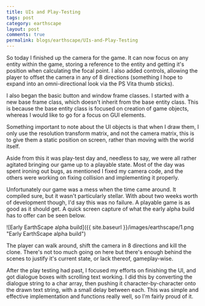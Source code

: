 ```yaml
---
title: UIs and Play-Testing
tags: post
category: earthscape
layout: post
comments: true
permalink: blogs/earthscape/UIs-and-Play-Testing
---
```


So today I finished up the camera for the game. It can now focus on any entity within the game, storing a reference to the entity and getting it's position when calculating the focal point. I also added controls, allowing the player to offset the camera in any of 8 directions (something I hope to expand into an omni-directional look via the PS Vita thumb sticks).

I also began the basic button and window frame classes. I started with a new base frame class, which doesn't inherit from the base entity class. This is because the base entity class is focused on creation of game objects, whereas I would like to go for a focus on GUI elements. 

Something important to note about the UI objects is that when I draw them, I only use the resolution transform matrix, and not the camera matrix, this is to give them a static position on screen, rather than moving with the world itself.

Aside from this it was play-test day and, needless to say, we were all rather agitated bringing our game up to a playable state. Most of the day was spent ironing out bugs, as mentioned I fixed my camera code, and the others were working on fixing collision and implementing it properly.

Unfortunately our game was a mess when the time came around. It compiled sure, but it wasn't particularly stellar. With about two weeks worth of development though, I'd say this was no failure. A playable game is as good as it should get. A quick screen capture of what the early alpha build has to offer can be seen below.

![Early EarthScape alpha build]({{ site.baseurl }}/images/earthscape/1.png "Early EarthScape alpha build")	

The player can walk around, shift the camera in 8 directions and kill the clone. There's not too much going on here but there's enough behind the scenes to justify it's current state, or lack thereof, gameplay-wise.

After the play testing had past, I focused my efforts on finishing the UI, and got dialogue boxes with scrolling text working. I did this by converting the dialogue string to a char array, then pushing it character-by-character onto the drawn text string, with a small delay between each. This was  simple and effective implementation and functions really well, so I'm fairly proud of it.